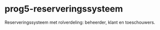 # prog5-reserveringssysteem
Reserveringssysteem met rolverdeling: beheerder, klant en toeschouwers.
